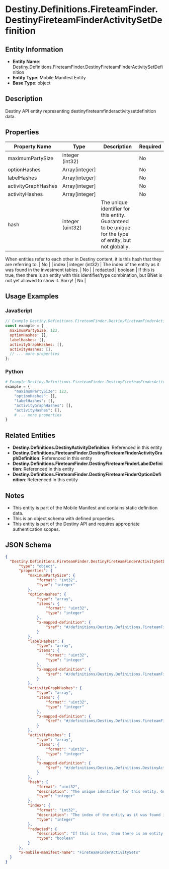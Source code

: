 # Destiny.Definitions.FireteamFinder.DestinyFireteamFinderActivitySetDefinition

## Entity Information
- **Entity Name**: Destiny.Definitions.FireteamFinder.DestinyFireteamFinderActivitySetDefinition
- **Entity Type**: Mobile Manifest Entity
- **Base Type**: object

## Description
Destiny API entity representing destinyfireteamfinderactivitysetdefinition data.

## Properties

| Property Name | Type | Description | Required |
|---------------|------|-------------|----------|
| maximumPartySize | integer (int32) |  | No |
| optionHashes | Array[integer] |  | No |
| labelHashes | Array[integer] |  | No |
| activityGraphHashes | Array[integer] |  | No |
| activityHashes | Array[integer] |  | No |
| hash | integer (uint32) | The unique identifier for this entity. Guaranteed to be unique for the type of entity, but not globally.
When entities refer to each other in Destiny content, it is this hash that they are referring to. | No |
| index | integer (int32) | The index of the entity as it was found in the investment tables. | No |
| redacted | boolean | If this is true, then there is an entity with this identifier/type combination, but BNet is not yet allowed to show it. Sorry! | No |

## Usage Examples

### JavaScript
```javascript
// Example Destiny.Definitions.FireteamFinder.DestinyFireteamFinderActivitySetDefinition object
const example = {
  maximumPartySize: 123,
  optionHashes: [],
  labelHashes: [],
  activityGraphHashes: [],
  activityHashes: [],
  // ... more properties
};
```

### Python
```python
# Example Destiny.Definitions.FireteamFinder.DestinyFireteamFinderActivitySetDefinition object
example = {
    "maximumPartySize": 123,
    "optionHashes": [],
    "labelHashes": [],
    "activityGraphHashes": [],
    "activityHashes": [],
    # ... more properties
}
```

## Related Entities
- **Destiny.Definitions.DestinyActivityDefinition**: Referenced in this entity
- **Destiny.Definitions.FireteamFinder.DestinyFireteamFinderActivityGraphDefinition**: Referenced in this entity
- **Destiny.Definitions.FireteamFinder.DestinyFireteamFinderLabelDefinition**: Referenced in this entity
- **Destiny.Definitions.FireteamFinder.DestinyFireteamFinderOptionDefinition**: Referenced in this entity

## Notes
- This entity is part of the Mobile Manifest and contains static definition data.
- This is an object schema with defined properties.
- This entity is part of the Destiny API and requires appropriate authentication scopes.

## JSON Schema
```json
{
  "Destiny.Definitions.FireteamFinder.DestinyFireteamFinderActivitySetDefinition":   {
      "type": "object",
      "properties": {
          "maximumPartySize": {
              "format": "int32",
              "type": "integer"
          },
          "optionHashes": {
              "type": "array",
              "items": {
                  "format": "uint32",
                  "type": "integer"
              },
              "x-mapped-definition": {
                  "$ref": "#/definitions/Destiny.Definitions.FireteamFinder.DestinyFireteamFinderOptionDefinition"
              }
          },
          "labelHashes": {
              "type": "array",
              "items": {
                  "format": "uint32",
                  "type": "integer"
              },
              "x-mapped-definition": {
                  "$ref": "#/definitions/Destiny.Definitions.FireteamFinder.DestinyFireteamFinderLabelDefinition"
              }
          },
          "activityGraphHashes": {
              "type": "array",
              "items": {
                  "format": "uint32",
                  "type": "integer"
              },
              "x-mapped-definition": {
                  "$ref": "#/definitions/Destiny.Definitions.FireteamFinder.DestinyFireteamFinderActivityGraphDefinition"
              }
          },
          "activityHashes": {
              "type": "array",
              "items": {
                  "format": "uint32",
                  "type": "integer"
              },
              "x-mapped-definition": {
                  "$ref": "#/definitions/Destiny.Definitions.DestinyActivityDefinition"
              }
          },
          "hash": {
              "format": "uint32",
              "description": "The unique identifier for this entity. Guaranteed to be unique for the type of entity, but not globally.\r\nWhen entities refer to each other in Destiny content, it is this hash that they are referring to.",
              "type": "integer"
          },
          "index": {
              "format": "int32",
              "description": "The index of the entity as it was found in the investment tables.",
              "type": "integer"
          },
          "redacted": {
              "description": "If this is true, then there is an entity with this identifier/type combination, but BNet is not yet allowed to show it. Sorry!",
              "type": "boolean"
          }
      },
      "x-mobile-manifest-name": "FireteamFinderActivitySets"
  }
}
```
